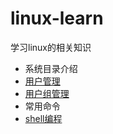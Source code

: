 # linux-learn
学习linux的相关知识

* 系统目录介绍
* [用户管理](https://github.com/Gavinwgq/linux-learn/blob/master/user.md)
* [用户组管理](https://github.com/Gavinwgq/linux-learn/blob/master/userGroup.md)
* 常用命令
* [shell编程](https://github.com/Gavinwgq/linux-learn/blob/master/shell)
